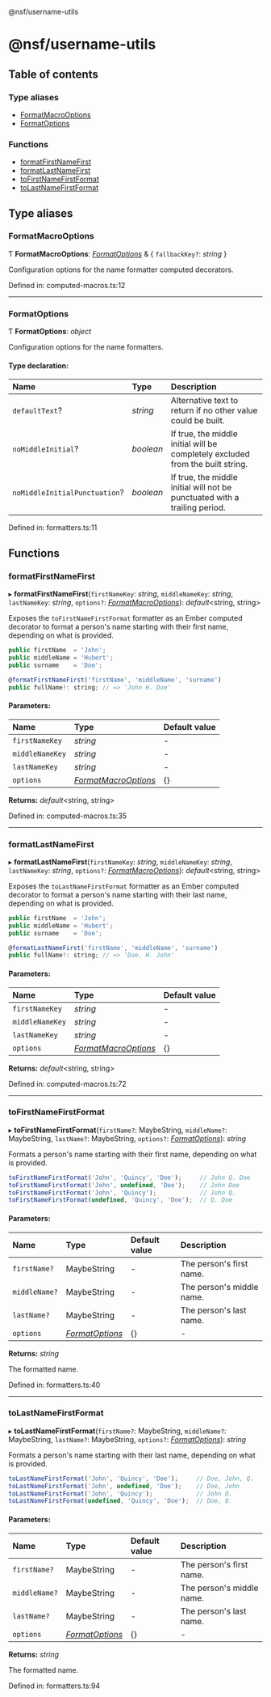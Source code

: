 @nsf/username-utils

# @nsf/username-utils

## Table of contents

### Type aliases

- [FormatMacroOptions](README.md#formatmacrooptions)
- [FormatOptions](README.md#formatoptions)

### Functions

- [formatFirstNameFirst](README.md#formatfirstnamefirst)
- [formatLastNameFirst](README.md#formatlastnamefirst)
- [toFirstNameFirstFormat](README.md#tofirstnamefirstformat)
- [toLastNameFirstFormat](README.md#tolastnamefirstformat)

## Type aliases

### FormatMacroOptions

Ƭ **FormatMacroOptions**: [*FormatOptions*](README.md#formatoptions) & { `fallbackKey?`: *string*  }

Configuration options for the name formatter computed decorators.

Defined in: computed-macros.ts:12

___

### FormatOptions

Ƭ **FormatOptions**: *object*

Configuration options for the name formatters.

#### Type declaration:

Name | Type | Description |
:------ | :------ | :------ |
`defaultText`? | *string* | Alternative text to return if no other value could be built.   |
`noMiddleInitial`? | *boolean* | If true, the middle initial will be completely excluded from the built string.   |
`noMiddleInitialPunctuation`? | *boolean* | If true, the middle initial will not be punctuated with a trailing period.   |

Defined in: formatters.ts:11

## Functions

### formatFirstNameFirst

▸ **formatFirstNameFirst**(`firstNameKey`: *string*, `middleNameKey`: *string*, `lastNameKey`: *string*, `options?`: [*FormatMacroOptions*](README.md#formatmacrooptions)): *default*<string, string\>

Exposes the `toFirstNameFirstFormat` formatter as an Ember computed decorator to format a
person's name starting with their first name, depending on what is provided.

```javascript
public firstName  = 'John';
public middleName = 'Hubert';
public surname    = 'Doe';

@formatFirstNameFirst('firstName', 'middleName', 'surname')
public fullName!: string; // => 'John H. Doe'
```

#### Parameters:

Name | Type | Default value |
:------ | :------ | :------ |
`firstNameKey` | *string* | - |
`middleNameKey` | *string* | - |
`lastNameKey` | *string* | - |
`options` | [*FormatMacroOptions*](README.md#formatmacrooptions) | {} |

**Returns:** *default*<string, string\>

Defined in: computed-macros.ts:35

___

### formatLastNameFirst

▸ **formatLastNameFirst**(`firstNameKey`: *string*, `middleNameKey`: *string*, `lastNameKey`: *string*, `options?`: [*FormatMacroOptions*](README.md#formatmacrooptions)): *default*<string, string\>

Exposes the `toLastNameFirstFormat` formatter as an Ember computed decorator to format a
person's name starting with their last name, depending on what is provided.

```javascript
public firstName  = 'John';
public middleName = 'Hubert';
public surname    = 'Doe';

@formatLastNameFirst('firstName', 'middleName', 'surname')
public fullName!: string; // => 'Doe, H. John'
```

#### Parameters:

Name | Type | Default value |
:------ | :------ | :------ |
`firstNameKey` | *string* | - |
`middleNameKey` | *string* | - |
`lastNameKey` | *string* | - |
`options` | [*FormatMacroOptions*](README.md#formatmacrooptions) | {} |

**Returns:** *default*<string, string\>

Defined in: computed-macros.ts:72

___

### toFirstNameFirstFormat

▸ **toFirstNameFirstFormat**(`firstName?`: MaybeString, `middleName?`: MaybeString, `lastName?`: MaybeString, `options?`: [*FormatOptions*](README.md#formatoptions)): *string*

Formats a person's name starting with their first name, depending on what is provided.

```javascript
toFirstNameFirstFormat('John', 'Quincy', 'Doe');     // John Q. Doe
toFirstNameFirstFormat('John', undefined, 'Doe');    // John Doe
toFirstNameFirstFormat('John', 'Quincy');            // John Q.
toFirstNameFirstFormat(undefined, 'Quincy', 'Doe');  // Q. Doe
```

#### Parameters:

Name | Type | Default value | Description |
:------ | :------ | :------ | :------ |
`firstName?` | MaybeString | - | The person's first name.   |
`middleName?` | MaybeString | - | The person's middle name.   |
`lastName?` | MaybeString | - | The person's last name.   |
`options` | [*FormatOptions*](README.md#formatoptions) | {} | - |

**Returns:** *string*

The formatted name.

Defined in: formatters.ts:40

___

### toLastNameFirstFormat

▸ **toLastNameFirstFormat**(`firstName?`: MaybeString, `middleName?`: MaybeString, `lastName?`: MaybeString, `options?`: [*FormatOptions*](README.md#formatoptions)): *string*

Formats a person's name starting with their last name, depending on what
is provided.

```javascript
toLastNameFirstFormat('John', 'Quincy', 'Doe');     // Doe, John, Q.
toLastNameFirstFormat('John', undefined, 'Doe');    // Doe, John
toLastNameFirstFormat('John', 'Quincy');            // John Q.
toLastNameFirstFormat(undefined, 'Quincy', 'Doe');  // Doe, Q.
```

#### Parameters:

Name | Type | Default value | Description |
:------ | :------ | :------ | :------ |
`firstName?` | MaybeString | - | The person's first name.   |
`middleName?` | MaybeString | - | The person's middle name.   |
`lastName?` | MaybeString | - | The person's last name.   |
`options` | [*FormatOptions*](README.md#formatoptions) | {} | - |

**Returns:** *string*

The formatted name.

Defined in: formatters.ts:94
